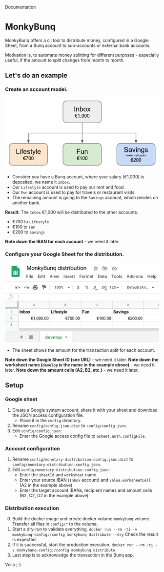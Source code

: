 Documentation

# MonkyBunq
MonkyBunq offers a cli tool to distribute money, configured in a Google Sheet, from a Bunq account to sub-accounts or external bank accounts.

Motivation is, to automate money splitting for different purposes - especially useful, if the amount to split changes from month to month.


## Let's do an example

### Create an account model.

![bed047a67d96a583478357bdc4521cba.png](doc/resources/83672f5d4c4f4175985840a3b2fcf586.png)

- Consider you have a Bunq account, where your salary (€1,000) is deposited, we name it `Inbox`.
- Our `Lifestyle` account is used to pay our rent and food.
- Our `Fun` account is used to pay for travels or restaurant visits.
- The remaining amount is going to the `Savings` account, which resides on another bank.

**Result:** The `Inbox` €1,000 will be distributed to the other accounts.
- €700 to `Lifestyle`
- €100 to `Fun`
- €200 to `Savings`

**Note down the IBAN for each account** - we need it later.

### Configure your Google Sheet for the distribution.

![96c835e8fccb3c330cd9c1dfa1ad183a.png](doc/resources/895589d75bfe418098df5bf6f75a2a19.png)

- The sheet shows the amount for the transaction split for each account.

**Note down the Google Sheet ID (see URL)** - we need it later.
**Note down the worksheet name (`develop` is the name in the example above)** - we need it later.
**Note down the amount cells (A2, B2, etc.)** - we need it later.


## Setup

### Google sheet
1. Create a Google system account, share it with your sheet and download the JSON access configuration file.
	- Place it in the `config` directory.
2. Rename `config/config.json.dist` to `config/config.json`.
3. Edit `config/config.json`:
	- Enter the Google access config file to `Gsheet.auth.configFile`.

### Account configuration
1. Rename `config/monetary-distribution-config.json.dist` to `config/monetary-distribution-config.json`.
2. Edit `config/monetary-distribution-config.json`:
	- Enter the `sheetId` and `worksheet` name.
	- Enter your source IBAN (`Inbox` account) and `value.worksheetCell` (A2 in the example above)
	- Enter the target account IBANs, recipient names and amount cells (B2, C2, D2 in the example above)

### Distribution execution

0. Build the docker image and create docker volume `monkybunq` volume. Transfer all files in `config/*` to the volume.
1. Start a dry-run to validate everything.
  `docker run --rm -ti -v monkybunq-config:/config monkybunq distribute --dry`
  Check the result is expected.
2. If it is successful, start the production execution.
`docker run --rm -ti -v monkybunq-config:/config monkybunq distribute`
3. Last step is to acknowledge the transaction in the Bunq app.

Voila ;-)
